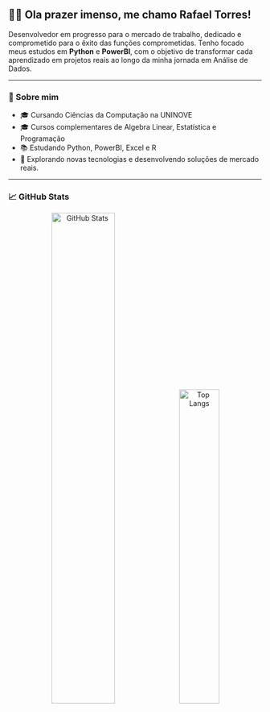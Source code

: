 ## 🧑‍💻 Ola prazer imenso, me chamo Rafael Torres!

Desenvolvedor em progresso para o mercado de trabalho, dedicado e comprometido para o êxito das funções comprometidas.
Tenho focado meus estudos em **Python** e **PowerBI**, com o objetivo de transformar cada aprendizado em projetos reais ao longo da minha jornada em Análise de Dados.

---

### 📌 Sobre mim
- 🎓 Cursando Ciências da Computação na UNINOVE
- 🎓 Cursos complementares de Algebra Linear, Estatística e Programação
- 📚 Estudando Python, PowerBI, Excel e R  
- 🚀 Explorando novas tecnologias e desenvolvendo soluções de mercado reais.

---

### 📈 GitHub Stats

<div align="center">
  <img src="https://github-readme-stats.vercel.app/api?username=kmoubr&show_icons=true&theme=radical" alt="GitHub Stats" width="50%" />
  <img src="https://github-readme-stats.vercel.app/api/top-langs/?username=kmoubr&layout=compact&theme=radical" alt="Top Langs" width="40%" />
</div>
